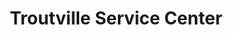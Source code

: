 ---
title: "Troutville Service Center"
url: /troutville/troutville-service-center/
shop: car repair
---